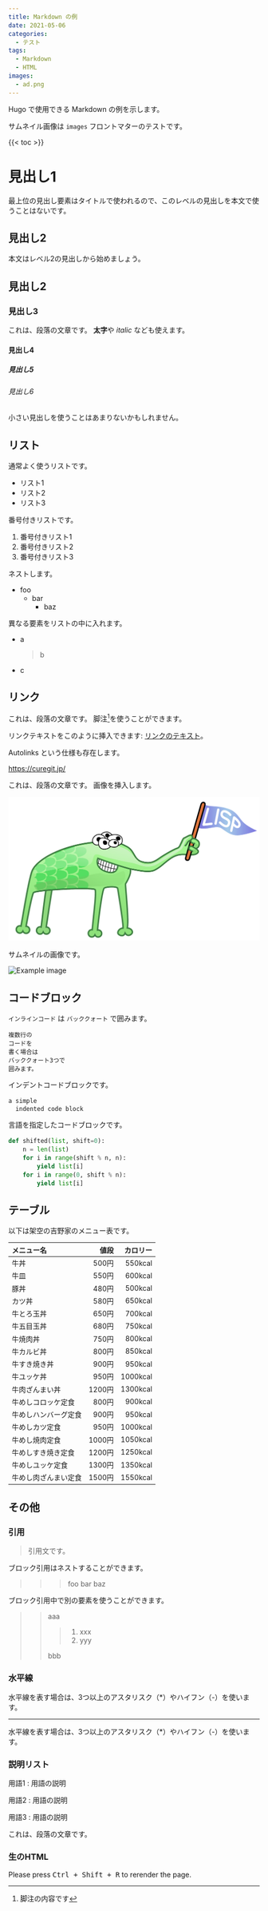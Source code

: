 ```yaml
---
title: Markdown の例
date: 2021-05-06
categories:
  - テスト
tags:
  - Markdown
  - HTML
images:
  - ad.png
---
```


Hugo で使用できる Markdown の例を示します。

サムネイル画像は `images` フロントマターのテストです。

<!--more-->

{{< toc >}}

# 見出し1

最上位の見出し要素はタイトルで使われるので、このレベルの見出しを本文で使うことはないです。

## 見出し2

本文はレベル2の見出しから始めましょう。

## 見出し2

### 見出し3

これは、段落の文章です。
**太字**や *italic* なども使えます。

#### 見出し4

##### 見出し5

###### 見出し6

小さい見出しを使うことはあまりないかもしれません。

## リスト

通常よく使うリストです。

- リスト1
- リスト2
- リスト3

番号付きリストです。

1. 番号付きリスト1
2. 番号付きリスト2
3. 番号付きリスト3

ネストします。

- foo
  - bar
    - baz

異なる要素をリストの中に入れます。

* a
  > b
* c

## リンク

これは、段落の文章です。
脚注[^footnote]を使うことができます。

リンクテキストをこのように挿入できます: [リンクのテキスト](https://curegit.jp/)。

Autolinks という仕様も存在します。

<https://curegit.jp/>

これは、段落の文章です。
画像を挿入します。

![Lisp Alien](lisp.png "Lisp")

サムネイルの画像です。

![Example image](/nagoya-example/ad.png)

## コードブロック

`インラインコード` は `バッククォート` で囲みます。

```
複数行の
コードを
書く場合は
バッククォート3つで
囲みます。
```

インデントコードブロックです。

    a simple
      indented code block

言語を指定したコードブロックです。

```py
def shifted(list, shift=0):
    n = len(list)
    for i in range(shift % n, n):
        yield list[i]
    for i in range(0, shift % n):
        yield list[i]
```

## テーブル

以下は架空の吉野家のメニュー表です。

|メニュー名|値段|カロリー|
|:----|----:|----:|
|牛丼|500円|550kcal|
|牛皿|550円|600kcal|
|豚丼|480円|500kcal|
|カツ丼|580円|650kcal|
|牛とろ玉丼|650円|700kcal|
|牛五目玉丼|680円|750kcal|
|牛焼肉丼|750円|800kcal|
|牛カルビ丼|800円|850kcal|
|牛すき焼き丼|900円|950kcal|
|牛ユッケ丼|950円|1000kcal|
|牛肉ざんまい丼|1200円|1300kcal|
|牛めしコロッケ定食|800円|900kcal|
|牛めしハンバーグ定食|900円|950kcal|
|牛めしカツ定食|950円|1000kcal|
|牛めし焼肉定食|1000円|1050kcal|
|牛めしすき焼き定食|1200円|1250kcal|
|牛めしユッケ定食|1300円|1350kcal|
|牛めし肉ざんまい定食|1500円|1550kcal|

## その他

### 引用

> 引用文です。

ブロック引用はネストすることができます。

>>> foo
>>> bar
>>> baz

ブロック引用中で別の要素を使うことができます。

>> aaa
>>>
>>> 1. xxx
>>> 2. yyy
>>>
>> bbb

### 水平線

水平線を表す場合は、3つ以上のアスタリスク（*）やハイフン（-）を使います。

---

水平線を表す場合は、3つ以上のアスタリスク（*）やハイフン（-）を使います。

### 説明リスト

用語1
: 用語の説明

用語2
: 用語の説明

用語3
: 用語の説明

これは、段落の文章です。

### 生のHTML

Please press <kbd><kbd>Ctrl</kbd> + <kbd>Shift</kbd> + <kbd>R</kbd></kbd> to rerender the page.

[^footnote]: 脚注の内容です
